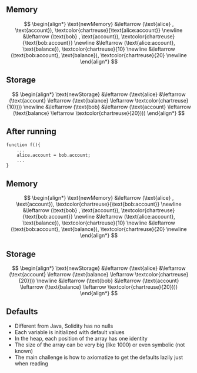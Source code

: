 ## Memory <!-- .element: style="font-size: 40px; color:aqua" -->
$$
\begin{align*}
  \text{newMemory} &\leftarrow (\text{alice} , \text{account}), \textcolor{chartreuse}{\text{alice:account}}  \newline
                   &\leftarrow (\text{bob} , \text{account}), \textcolor{chartreuse}{\text{bob:account}} \newline
                   &\leftarrow (\text{alice:account}, \text{balance}), \textcolor{chartreuse}{10}  \newline
                   &\leftarrow (\text{bob:account}, \text{balance}), \textcolor{chartreuse}{20}  \newline
\end{align*}
$$ <!-- .element: style="font-size: 35px;" class="fragment fade-in" -->

## Storage <!-- .element: style="font-size: 40px; color:aqua" class="fragment fade-in" -->
$$
\begin{align*}
  \text{newStorage} &\leftarrow (\text{alice} &\leftarrow (\text{account} \leftarrow (\text{balance} \leftarrow \textcolor{chartreuse}{10})))  \newline
                   &\leftarrow (\text{bob} &\leftarrow (\text{account} \leftarrow (\text{balance} \leftarrow \textcolor{chartreuse}{20})))
\end{align*}
$$ <!-- .element: style="font-size: 35px;" class="fragment fade-in" -->


## After running
```solidity
function f(){
    ...
    alice.account = bob.account;
    ...
}
```


## Memory <!-- .element: style="font-size: 40px; color:aqua" -->
$$
\begin{align*}
  \text{newMemory} &\leftarrow (\text{alice} , \text{account}), \textcolor{chartreuse}{\text{bob:account}}  \newline
                   &\leftarrow (\text{bob} , \text{account}), \textcolor{chartreuse}{\text{bob:account}} \newline
                   &\leftarrow (\text{alice:account}, \text{balance}), \textcolor{chartreuse}{10}  \newline
                   &\leftarrow (\text{bob:account}, \text{balance}), \textcolor{chartreuse}{20}  \newline
\end{align*}
$$ <!-- .element: style="font-size: 35px;" class="fragment fade-in" -->

## Storage <!-- .element: style="font-size: 40px; color:aqua" class="fragment fade-in" -->
$$
\begin{align*}
  \text{newStorage} &\leftarrow (\text{alice} &\leftarrow (\text{account} \leftarrow (\text{balance} \leftarrow \textcolor{chartreuse}{20})))  \newline
                   &\leftarrow (\text{bob} &\leftarrow (\text{account} \leftarrow (\text{balance} \leftarrow \textcolor{chartreuse}{20})))
\end{align*}
$$ <!-- .element: style="font-size: 35px;" class="fragment fade-in" -->


## Defaults
- Different from Java, Solidity has no nulls <!-- .element: class="fragment fade-in-then-semi-out" -->
- Each variable is initialized with default values <!-- .element: class="fragment fade-in-then-semi-out" -->
- In the heap, each position of the array has one identity <!-- .element: class="fragment fade-in-then-semi-out" -->
- The size of the array can be very big (like 1000) or even symbolic (not known) <!-- .element: class="fragment fade-in-then-semi-out" -->
- The main challenge is how to axiomatize to get the defaults lazily just when reading <!-- .element: class="fragment fade-in" -->